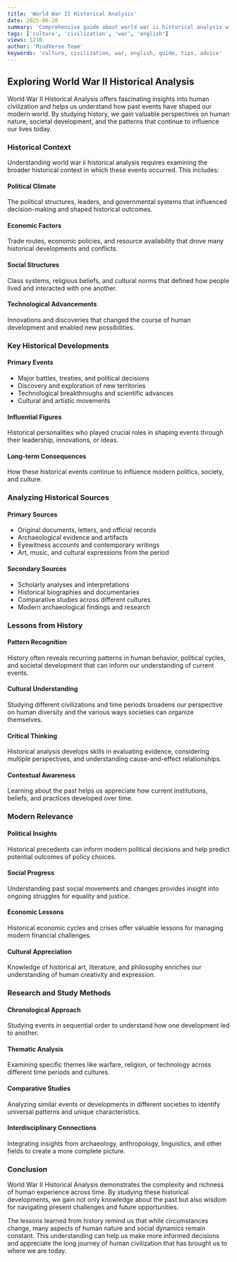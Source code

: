 ```yaml
---
title: 'World War II Historical Analysis'
date: 2025-06-20
summary: 'Comprehensive guide about world war ii historical analysis with expert insights and practical advice.'
tags: ['culture', 'civilization', 'war', 'english']
views: 1210
author: 'MindVerse Team'
keywords: 'culture, civilization, war, english, guide, tips, advice'
---
```

## Exploring World War II Historical Analysis

World War II Historical Analysis offers fascinating insights into human civilization and helps us understand how past events have shaped our modern world. By studying history, we gain valuable perspectives on human nature, societal development, and the patterns that continue to influence our lives today.

### Historical Context

Understanding world war ii historical analysis requires examining the broader historical context in which these events occurred. This includes:

#### Political Climate
The political structures, leaders, and governmental systems that influenced decision-making and shaped historical outcomes.

#### Economic Factors
Trade routes, economic policies, and resource availability that drove many historical developments and conflicts.

#### Social Structures
Class systems, religious beliefs, and cultural norms that defined how people lived and interacted with one another.

#### Technological Advancements
Innovations and discoveries that changed the course of human development and enabled new possibilities.

### Key Historical Developments

#### Primary Events
- Major battles, treaties, and political decisions
- Discovery and exploration of new territories
- Technological breakthroughs and scientific advances
- Cultural and artistic movements

#### Influential Figures
Historical personalities who played crucial roles in shaping events through their leadership, innovations, or ideas.

#### Long-term Consequences
How these historical events continue to influence modern politics, society, and culture.

### Analyzing Historical Sources

#### Primary Sources
- Original documents, letters, and official records
- Archaeological evidence and artifacts
- Eyewitness accounts and contemporary writings
- Art, music, and cultural expressions from the period

#### Secondary Sources
- Scholarly analyses and interpretations
- Historical biographies and documentaries
- Comparative studies across different cultures
- Modern archaeological findings and research

### Lessons from History

#### Pattern Recognition
History often reveals recurring patterns in human behavior, political cycles, and societal development that can inform our understanding of current events.

#### Cultural Understanding
Studying different civilizations and time periods broadens our perspective on human diversity and the various ways societies can organize themselves.

#### Critical Thinking
Historical analysis develops skills in evaluating evidence, considering multiple perspectives, and understanding cause-and-effect relationships.

#### Contextual Awareness
Learning about the past helps us appreciate how current institutions, beliefs, and practices developed over time.

### Modern Relevance

#### Political Insights
Historical precedents can inform modern political decisions and help predict potential outcomes of policy choices.

#### Social Progress
Understanding past social movements and changes provides insight into ongoing struggles for equality and justice.

#### Economic Lessons
Historical economic cycles and crises offer valuable lessons for managing modern financial challenges.

#### Cultural Appreciation
Knowledge of historical art, literature, and philosophy enriches our understanding of human creativity and expression.

### Research and Study Methods

#### Chronological Approach
Studying events in sequential order to understand how one development led to another.

#### Thematic Analysis
Examining specific themes like warfare, religion, or technology across different time periods and cultures.

#### Comparative Studies
Analyzing similar events or developments in different societies to identify universal patterns and unique characteristics.

#### Interdisciplinary Connections
Integrating insights from archaeology, anthropology, linguistics, and other fields to create a more complete picture.

### Conclusion

World War II Historical Analysis demonstrates the complexity and richness of human experience across time. By studying these historical developments, we gain not only knowledge about the past but also wisdom for navigating present challenges and future opportunities.

The lessons learned from history remind us that while circumstances change, many aspects of human nature and social dynamics remain constant. This understanding can help us make more informed decisions and appreciate the long journey of human civilization that has brought us to where we are today.